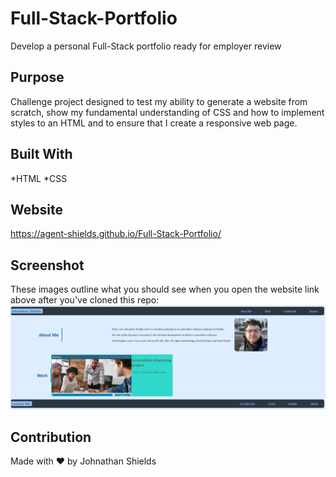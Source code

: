 # Full-Stack-Portfolio
Develop a personal Full-Stack portfolio ready for employer review

## Purpose
Challenge project designed to test my ability to generate a website from scratch, show my fundamental understanding of CSS and how to implement styles to an HTML and to ensure that I create a responsive web page. 

## Built With
*HTML
*CSS

## Website
https://agent-shields.github.io/Full-Stack-Portfolio/

## Screenshot
These images outline what you should see when you open the website link above after you've cloned this repo: 
![image](assets/images/WebsiteScreenshot.png)

## Contribution
Made with ❤️ by Johnathan Shields 